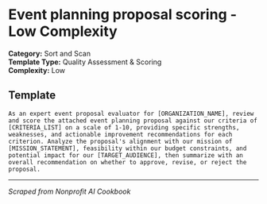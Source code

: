 # Event planning proposal scoring - Low Complexity

**Category:** Sort and Scan  
**Template Type:** Quality Assessment & Scoring  
**Complexity:** Low

## Template

```
As an expert event proposal evaluator for [ORGANIZATION_NAME], review and score the attached event planning proposal against our criteria of [CRITERIA_LIST] on a scale of 1-10, providing specific strengths, weaknesses, and actionable improvement recommendations for each criterion. Analyze the proposal's alignment with our mission of [MISSION_STATEMENT], feasibility within our budget constraints, and potential impact for our [TARGET_AUDIENCE], then summarize with an overall recommendation on whether to approve, revise, or reject the proposal.
```

---
*Scraped from Nonprofit AI Cookbook*
